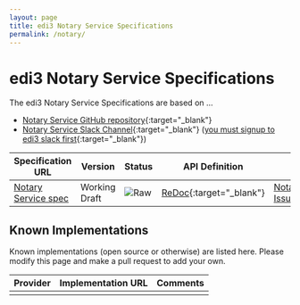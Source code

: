 ```yaml
---
layout: page
title: edi3 Notary Service Specifications
permalink: /notary/
---
```


# edi3 Notary Service Specifications

The edi3 Notary Service Specifications are based on ...

* [Notary Service GitHub repository](https://github.com/edi3/edi3-notary){:target="_blank"}
* [Notary Service Slack Channel](https://edi3.slack.com/messages/spec-notary/){:target="_blank"} ([you must signup to edi3 slack first](https://join.slack.com/t/edi3/shared_invite/enQtNTY5OTkzMjQ0NjcyLTM1MzYyNjg5M2RlMWIyZjUzMDBlNWQ3OWIyZTNhMDhhN2UzYjIyMjk4M2VhM2ViNzhhM2Y1OWE0Y2FhYTc1ZTg){:target="_blank"})

| Specification URL | Version | Status | API Definition | Issues List |
| ----------------- | ------  | ------ | -------------- | ----------- |
| [Notary Service spec](http://edi3.org/specs/edi3-notary/master/) | Working Draft | ![Raw](http://rfc.unprotocols.org/spec:2/COSS/raw.svg) | [ReDoc](http://edi3.org/specs/edi3-notary/master/redoc-static.html){:target="_blank"} |  [Notary Service Issues](https://github.com/edi3/edi3-notary/issues){:target="_blank"}  |

## Known Implementations

Known implementations (open source or otherwise) are listed here.  Please modify this page and make a pull request to add your own.

|Provider|Implementation URL|Comments|
|--------|------------------|--------|
|  |  |  |

